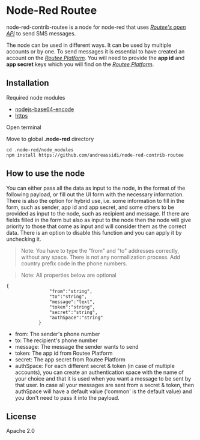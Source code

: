 
# Node-Red Routee

node-red-contrib-routee is a node for node-red that uses *[Routee's open API](https://docs.routee.net/reference/authentication)* to send SMS messages.

The node can be used in different ways. It can be used by multiple accounts or by one. To send messages it is essential to have created an account on the *[Routee Platform](https://go.routee.net)*. You will need to provide the **app id** and **app secret** keys which you will find on the *[Routee Platform](https://go.routee.net)*.

## Installation

Required node modules 
- [nodejs-base64-encode](https://www.npmjs.com/package/nodejs-base64-encode)
- [https]()


Open terminal

Move to global **.node-red** directory

```
cd .node-red/node_modules
npm install https://github.com/andreassidi/node-red-contrib-routee
```

## How to use the node

You can either pass all the data as input to the node, in the format of the following payload, or fill out the UI form with the necessary information. There is also the option for hybrid use, i.e. some information to fill in the form, such as sender, app id and app secret, and some others to be provided as input to the node, such as recipient and message. If there are fields filled in the form but also as input to the node then the node will give priority to those that come as input and will consider them as the correct data. There is an option to disable this function and you can apply it by unchecking it.

> Note: You have to type the "from" and "to" addresses correctly, without any space. There is not any normallization process. Add country prefix code in the phone numbers.

> Note: All properties below are optional  

```
{
                "from":"string",  
                "to":"string",
                "message":"text", 
                "token":"string", 
                "secret":"string", 
                "authSpace":"string"
            }
```

- from: The sender's phone number
- to: The recipient's phone number
- message: The message the sender wants to send
- token: The app id from Routee Platform
- secret: The app secret from Routee Platform
- authSpace: For each different secret & token (in case of multiple accounts), you can create an authentication space with the name of your choice and that it is used when you want a message to be sent by that user. In case all your messages are sent from a secret & token, then authSpace will have a default value ('common' is the default value) and you don't need to pass it into the payload. 

## License

Apache 2.0